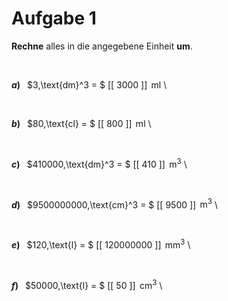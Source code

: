 <!--
version:  0.0.1

language: de

@style
input {
    text-align: center;
}

.flex-container {
    display: flex;
    flex-wrap: wrap;
    align-items: stretch;
    gap: 20px;
}

.flex-child {
    flex: 1;
    min-width: 350px;
    margin-right: 20px;
}

@media (max-width: 400px) {
    .flex-child {
        flex: 100%;
        margin-right: 0;
    }
}
@end

formula: \carry   \textcolor{red}{\scriptsize #1}
formula: \digit   \rlap{\carry{#1}}\phantom{#2}#2
formula: \permil  \text{‰}

import: https://raw.githubusercontent.com/liaTemplates/algebrite/master/README.md
import: https://raw.githubusercontent.com/LiaTemplates/Tikz-Jax/main/README.md

script: https://cdn.jsdelivr.net/gh/LiaTemplates/Tikz-Jax@main/dist/index.js

@round
<script>
  let value = `@input`;
  if (value.startsWith("@")) {
    ""
  } else {
    value = JSON.parse(value);
    value = value[0]
    value = value.replace(/,/g, ".");
    value = parseFloat(value);
    value = Math.round(value * Math.pow(10,@1)) / Math.pow(10,@1);
    value == @0
  }
</script>
@end

tags: Einheiten, Länge, Volumen, mittel

-->




# Aufgabe 1


**Rechne** alles in die angegebene Einheit **um**.

<br>


<section class="flex-container">

<div class="flex-child">

__$a)\;\;$__ $3\,\text{dm}^3 = $ [[   3000    ]] $\,\text{ml}$ \

</div>
<br>
<div class="flex-child">

__$b)\;\;$__ $80\,\text{cl} = $ [[    800    ]] $\,\text{ml}$ \

</div>
<br>
<div class="flex-child">

__$c)\;\;$__ $410000\,\text{dm}^3 = $ [[    410    ]] $\,\text{m}^3$ \

</div>
<br>
<div class="flex-child">

__$d)\;\;$__ $9500000000\,\text{cm}^3 = $ [[    9500   ]] $\,\text{m}^3$ \

</div>
<br>
<div class="flex-child">

__$e)\;\;$__ $120\,\text{l} = $ [[ 120000000 ]] $\,\text{mm}^3$ \

</div>
<br>
<div class="flex-child">

__$f)\;\;$__ $50000\,\text{l} = $ [[     50     ]] $\,\text{cm}^3$ \

</div>


</section>

<br>
<br>
<br>
<br>
<br>
